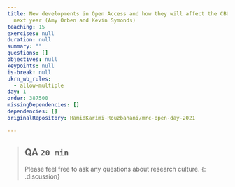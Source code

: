 ```yaml
---
title: New developments in Open Access and how they will affect the CBU in the
  next year (Amy Orben and Kevin Symonds)
teaching: 15
exercises: null
duration: null
summary: ""
questions: []
objectives: null
keypoints: null
is-break: null
ukrn_wb_rules:
  - allow-multiple
day: 1
order: 387500
missingDependencies: []
dependencies: []
originalRepository: HamidKarimi-Rouzbahani/mrc-open-day-2021

---
```

> ## QA `20 min`
> Please feel free to ask any questions about research culture.
{: .discussion}